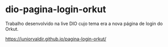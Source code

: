 # dio-pagina-login-orkut
Trabalho desenvolvido na live  DIO cujo tema era a nova página de login do Orkut.

https://juniorvaldir.github.io/pagina-login-orkut/
